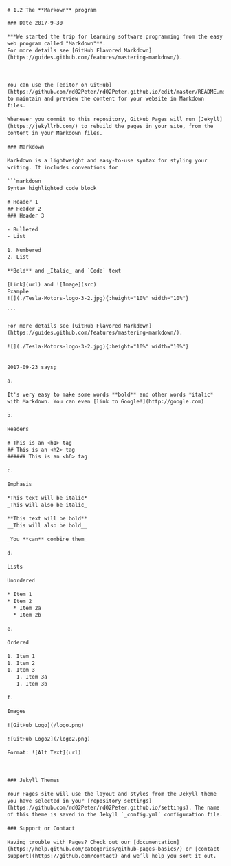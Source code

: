 ```
# 1.2 The **Markown** program
```


    ### Date 2017-9-30 

    ***We started the trip for learning software programming from the easy web program called "Markdown"**.
    For more details see [GitHub Flavored Markdown](https://guides.github.com/features/mastering-markdown/).



    You can use the [editor on GitHub](https://github.com/rd02Peter/rd02Peter.github.io/edit/master/README.md) to maintain and preview the content for your website in Markdown files.

    Whenever you commit to this repository, GitHub Pages will run [Jekyll](https://jekyllrb.com/) to rebuild the pages in your site, from the content in your Markdown files.

    ### Markdown

    Markdown is a lightweight and easy-to-use syntax for styling your writing. It includes conventions for

    ```markdown
    Syntax highlighted code block

    # Header 1
    ## Header 2
    ### Header 3

    - Bulleted
    - List

    1. Numbered
    2. List

    **Bold** and _Italic_ and `Code` text

    [Link](url) and ![Image](src)
    Example
    ![](./Tesla-Motors-logo-3-2.jpg){:height="10%" width="10%"}

    ```

    For more details see [GitHub Flavored Markdown](https://guides.github.com/features/mastering-markdown/).

    ![](./Tesla-Motors-logo-3-2.jpg){:height="10%" width="10%"}


    2017-09-23 says;

    a.

    It's very easy to make some words **bold** and other words *italic* with Markdown. You can even [link to Google!](http://google.com)

    b.

    Headers

    # This is an <h1> tag
    ## This is an <h2> tag
    ###### This is an <h6> tag

    c.

    Emphasis

    *This text will be italic*
    _This will also be italic_

    **This text will be bold**
    __This will also be bold__

    _You **can** combine them_

    d.

    Lists

    Unordered

    * Item 1
    * Item 2
      * Item 2a
      * Item 2b

    e.

    Ordered

    1. Item 1
    1. Item 2
    1. Item 3
       1. Item 3a
       1. Item 3b

    f. 

    Images

    ![GitHub Logo](/logo.png)

    ![GitHub Logo2](/logo2.png)

    Format: ![Alt Text](url)



    ### Jekyll Themes

    Your Pages site will use the layout and styles from the Jekyll theme you have selected in your [repository settings](https://github.com/rd02Peter/rd02Peter.github.io/settings). The name of this theme is saved in the Jekyll `_config.yml` configuration file.

    ### Support or Contact

    Having trouble with Pages? Check out our [documentation](https://help.github.com/categories/github-pages-basics/) or [contact support](https://github.com/contact) and we’ll help you sort it out.




